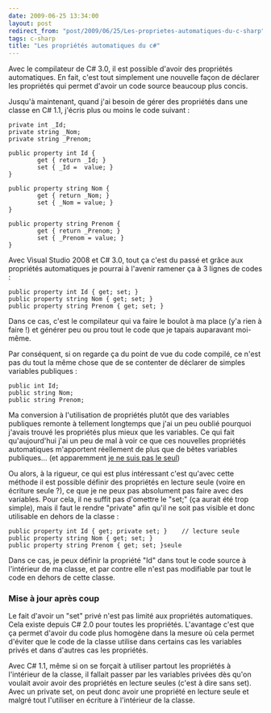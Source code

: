 ```yaml
---
date: 2009-06-25 13:34:00
layout: post
redirect_from: "post/2009/06/25/Les-proprietes-automatiques-du-c-sharp"
tags: c-sharp
title: "Les propriétés automatiques du c#"
---
```


Avec le compilateur de C# 3.0, il est possible d'avoir des propriétés
automatiques. En fait, c'est tout simplement une nouvelle façon de déclarer les
propriétés qui permet d'avoir un code source beaucoup plus concis.

Jusqu'à maintenant, quand j'ai besoin de gérer des propriétés dans une
classe en C# 1.1, j'écris plus ou moins le code suivant :

```
private int _Id;
private string _Nom;
private string _Prenom;

public property int Id {
        get { return _Id; }
        set { _Id =  value; }
}

public property string Nom {
        get { return _Nom; }
        set { _Nom = value; }
}

public property string Prenom {
        get { return _Prenom; }
        set { _Prenom = value; }
}
```

Avec Visual Studio 2008 et C# 3.0, tout ça c'est du passé et grâce aux
propriétés automatiques je pourrai à l'avenir ramener ça à 3 lignes de
codes :

```
public property int Id { get; set; }
public property string Nom { get; set; }
public property string Prenom { get; set; }
```

Dans ce cas, c'est le compilateur qui va faire le boulot à ma place (y'a
rien à faire !) et générer peu ou prou tout le code que je tapais auparavant
moi-même.

Par conséquent, si on regarde ça du point de vue du code compilé, ce n'est
pas du tout la même chose que de se contenter de déclarer de simples variables
publiques :

```
public int Id;
public string Nom;
public string Prenom;
```

Ma conversion à l'utilisation de propriétés plutôt que des variables
publiques remonte à tellement longtemps que j'ai un peu oublié pourquoi j'avais
trouvé les propriétés plus mieux que les variables. Ce qui fait qu'aujourd'hui
j'ai un peu de mal à voir ce que ces nouvelles propriétés automatiques
m'apportent réellement de plus que de bêtes variables publiques... (et
apparemment [je ne suis pas le seul](http://stackoverflow.com/questions/174198/c3-0-automatic-properties-why-not-access-the-field-directly/174201))

Ou alors, à la rigueur, ce qui est plus intéressant c'est qu'avec cette
méthode il est possible définir des propriétés en lecture seule (voire en
écriture seule ?), ce que je ne peux pas absolument pas faire avec des
variables. Pour cela, il ne suffit pas d'omettre le "set;" (ça aurait été trop
simple), mais il faut le rendre "private" afin qu'il ne soit pas visible et
donc utilisable en dehors de la classe :

```
public property int Id { get; private set; }    // lecture seule
public property string Nom { get; set; }
public property string Prenom { get; set; }seule
```

Dans ce cas, je peux définir la propriété "Id" dans tout le code source à
l'intérieur de ma classe, et par contre elle n'est pas modifiable par tout le
code en dehors de cette classe.

### Mise à jour après coup

Le fait d'avoir un "set" privé n'est pas limité aux propriétés automatiques.
Cela existe depuis C# 2.0 pour toutes les propriétés. L'avantage c'est que ça
permet d'avoir du code plus homogène dans la mesure où cela permet d'éviter que
le code de la classe utilise dans certains cas les variables privés et dans
d'autres cas les propriétés.

Avec C# 1.1, même si on se forçait à utiliser partout les propriétés à
l'intérieur de la classe, il fallait passer par les variables privées dès qu'on
voulait avoir avoir des propriétés en lecture seules (c'est à dire sans set).
Avec un private set, on peut donc avoir une propriété en lecture seule et
malgré tout l'utiliser en écriture à l'intérieur de la classe.
